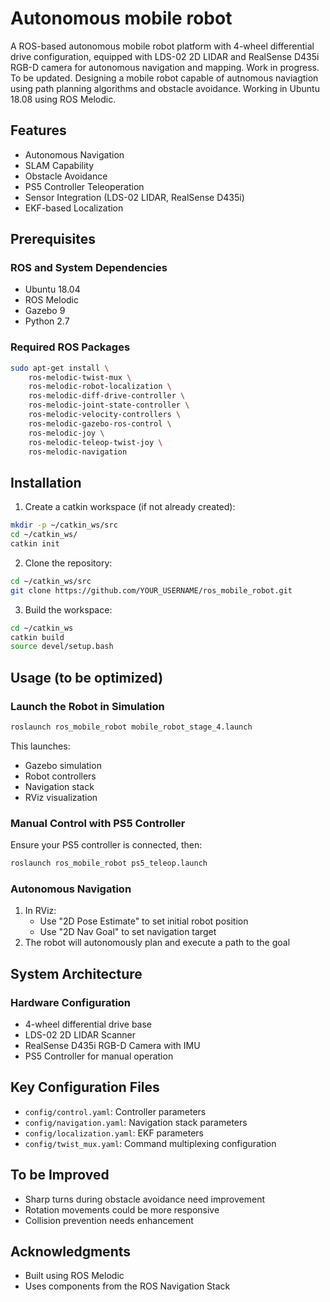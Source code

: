 # Autonomous mobile robot
A ROS-based autonomous mobile robot platform with 4-wheel differential drive configuration, equipped with LDS-02 2D LIDAR and RealSense D435i RGB-D camera for autonomous navigation and mapping.
Work in progress. To be updated. Designing a mobile robot capable of autnomous naviagtion using path planning algorithms and obstacle avoidance. Working in Ubuntu 18.08 using ROS Melodic.

## Features
- Autonomous Navigation
- SLAM Capability
- Obstacle Avoidance
- PS5 Controller Teleoperation
- Sensor Integration (LDS-02 LIDAR, RealSense D435i)
- EKF-based Localization

## Prerequisites

### ROS and System Dependencies
- Ubuntu 18.04
- ROS Melodic
- Gazebo 9
- Python 2.7

### Required ROS Packages
```bash
sudo apt-get install \
    ros-melodic-twist-mux \
    ros-melodic-robot-localization \
    ros-melodic-diff-drive-controller \
    ros-melodic-joint-state-controller \
    ros-melodic-velocity-controllers \
    ros-melodic-gazebo-ros-control \
    ros-melodic-joy \
    ros-melodic-teleop-twist-joy \
    ros-melodic-navigation
```

## Installation

1. Create a catkin workspace (if not already created):
```bash
mkdir -p ~/catkin_ws/src
cd ~/catkin_ws/
catkin init
```

2. Clone the repository:
```bash
cd ~/catkin_ws/src
git clone https://github.com/YOUR_USERNAME/ros_mobile_robot.git
```

3. Build the workspace:
```bash
cd ~/catkin_ws
catkin build
source devel/setup.bash
```

## Usage (to be optimized)

### Launch the Robot in Simulation
```bash
roslaunch ros_mobile_robot mobile_robot_stage_4.launch
```
This launches:
- Gazebo simulation
- Robot controllers
- Navigation stack
- RViz visualization

### Manual Control with PS5 Controller
Ensure your PS5 controller is connected, then:
```bash
roslaunch ros_mobile_robot ps5_teleop.launch
```

### Autonomous Navigation
1. In RViz:
   - Use "2D Pose Estimate" to set initial robot position
   - Use "2D Nav Goal" to set navigation target
2. The robot will autonomously plan and execute a path to the goal

## System Architecture

### Hardware Configuration
- 4-wheel differential drive base
- LDS-02 2D LIDAR Scanner
- RealSense D435i RGB-D Camera with IMU
- PS5 Controller for manual operation

## Key Configuration Files
- `config/control.yaml`: Controller parameters
- `config/navigation.yaml`: Navigation stack parameters
- `config/localization.yaml`: EKF parameters
- `config/twist_mux.yaml`: Command multiplexing configuration

## To be Improved
- Sharp turns during obstacle avoidance need improvement
- Rotation movements could be more responsive
- Collision prevention needs enhancement

## Acknowledgments
- Built using ROS Melodic
- Uses components from the ROS Navigation Stack
